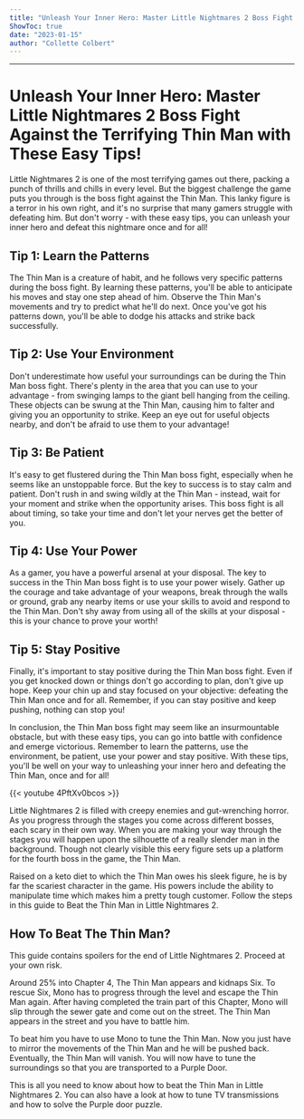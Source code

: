 ```yaml
---
title: "Unleash Your Inner Hero: Master Little Nightmares 2 Boss Fight Against the Terrifying Thin Man with These Easy Tips!"
ShowToc: true 
date: "2023-01-15"
author: "Collette Colbert"
---
```

*****
# Unleash Your Inner Hero: Master Little Nightmares 2 Boss Fight Against the Terrifying Thin Man with These Easy Tips!

Little Nightmares 2 is one of the most terrifying games out there, packing a punch of thrills and chills in every level. But the biggest challenge the game puts you through is the boss fight against the Thin Man. This lanky figure is a terror in his own right, and it's no surprise that many gamers struggle with defeating him. But don't worry - with these easy tips, you can unleash your inner hero and defeat this nightmare once and for all!

## Tip 1: Learn the Patterns

The Thin Man is a creature of habit, and he follows very specific patterns during the boss fight. By learning these patterns, you'll be able to anticipate his moves and stay one step ahead of him. Observe the Thin Man's movements and try to predict what he'll do next. Once you've got his patterns down, you'll be able to dodge his attacks and strike back successfully.

## Tip 2: Use Your Environment

Don't underestimate how useful your surroundings can be during the Thin Man boss fight. There's plenty in the area that you can use to your advantage - from swinging lamps to the giant bell hanging from the ceiling. These objects can be swung at the Thin Man, causing him to falter and giving you an opportunity to strike. Keep an eye out for useful objects nearby, and don't be afraid to use them to your advantage!

## Tip 3: Be Patient

It's easy to get flustered during the Thin Man boss fight, especially when he seems like an unstoppable force. But the key to success is to stay calm and patient. Don't rush in and swing wildly at the Thin Man - instead, wait for your moment and strike when the opportunity arises. This boss fight is all about timing, so take your time and don't let your nerves get the better of you.

## Tip 4: Use Your Power

As a gamer, you have a powerful arsenal at your disposal. The key to success in the Thin Man boss fight is to use your power wisely. Gather up the courage and take advantage of your weapons, break through the walls or ground, grab any nearby items or use your skills to avoid and respond to the Thin Man. Don't shy away from using all of the skills at your disposal - this is your chance to prove your worth!

## Tip 5: Stay Positive

Finally, it's important to stay positive during the Thin Man boss fight. Even if you get knocked down or things don't go according to plan, don't give up hope. Keep your chin up and stay focused on your objective: defeating the Thin Man once and for all. Remember, if you can stay positive and keep pushing, nothing can stop you!

In conclusion, the Thin Man boss fight may seem like an insurmountable obstacle, but with these easy tips, you can go into battle with confidence and emerge victorious. Remember to learn the patterns, use the environment, be patient, use your power and stay positive. With these tips, you'll be well on your way to unleashing your inner hero and defeating the Thin Man, once and for all!

{{< youtube 4PftXv0bcos >}} 



Little Nightmares 2 is filled with creepy enemies and gut-wrenching horror. As you progress through the stages you come across different bosses, each scary in their own way. When you are making your way through the stages you will happen upon the silhouette of a really slender man in the background. Though not clearly visible this eery figure sets up a platform for the fourth boss in the game, the Thin Man.
 
Raised on a keto diet to which the Thin Man owes his sleek figure, he is by far the scariest character in the game. His powers include the ability to manipulate time which makes him a pretty tough customer. Follow the steps in this guide to Beat the Thin Man in Little Nightmares 2.
 
## How To Beat The Thin Man?
 
This guide contains spoilers for the end of Little Nightmares 2. Proceed at your own risk.
 
Around 25% into Chapter 4, The Thin Man appears and kidnaps Six. To rescue Six, Mono has to progress through the level and escape the Thin Man again. After having completed the train part of this Chapter, Mono will slip through the sewer gate and come out on the street. The Thin Man appears in the street and you have to battle him.
 
To beat him you have to use Mono to tune the Thin Man. Now you just have to mirror the movements of the Thin Man and he will be pushed back. Eventually, the Thin Man will vanish. You will now have to tune the surroundings so that you are transported to a Purple Door.
 
This is all you need to know about how to beat the Thin Man in Little Nightmares 2. You can also have a look at how to tune TV transmissions and how to solve the Purple door puzzle.



